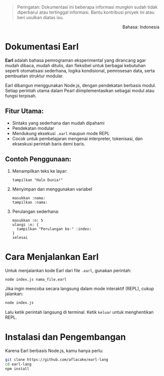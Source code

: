 > Peringatan:
> Dokumentasi ini beberapa informasi mungkin sudah tidak diperbarui atau tertinggal informasi. Bantu kontribusi proyek ini atau beri usulkan diatas isu.

<p align="right">Bahasa: Indonesia</p>

# Dokumentasi Earl
**Earl** adalah bahasa pemrograman eksperimental yang dirancang agar mudah dibaca, mudah ditulis, dan fleksibel untuk berbagai kebutuhan seperti otomatisasi sederhana, logika kondisional, pemrosesan data, serta pembuatan struktur modular.

Earl dibangun menggunakan Node.js, dengan pendekatan berbasis modul. Setiap perintah utama dalam Pearl diimplementasikan sebagai modul atau fungsi terpisah.

## Fitur Utama:
- Sintaks yang sederhana dan mudah dipahami
- Pendekatan modular
- Mendukung eksekusi `.earl` maupun mode REPL
- Cocok untuk pembelajaran mengenai interpreter, tokenisasi, dan ekseskusi perintah baris demi baris.

## Contoh Penggunaan:
1. Menampilkan teks ke layar:
   ```earl
   tampilkan "Halo Dunia!"
   ```
2. Menyimpan dan menggunakan variabel
   ```earl
   masukkan :nama:
   tampilkan :nama:
   ```
4. Perulangan sederhana:
   ```earl
   masukkan :n: 5
   ulangi :n: {
     tampilkan "Perulangan ke-" :index:
   }
   selesai
   ```

# Cara Menjalankan Earl
Untuk menjalankan kode Earl dari file `.earl`, gunakan perintah:
```bash
node index.js nama_file.earl
```

Jika ingin mencoba secara langsung dalam mode interaktif (REPL), cukup jalankan:
```bash
node index.js
```
Lalu ketik perintah langsung di terminal. Ketik `keluar` untuk menghentikan REPL.

# Instalasi dan Pengembangan
Karena Earl berbasis Node.js, kamu hanya perlu:
```bash
git clone https://github.com/aflacake/earl-lang
cd earl-lang
npm install
```

